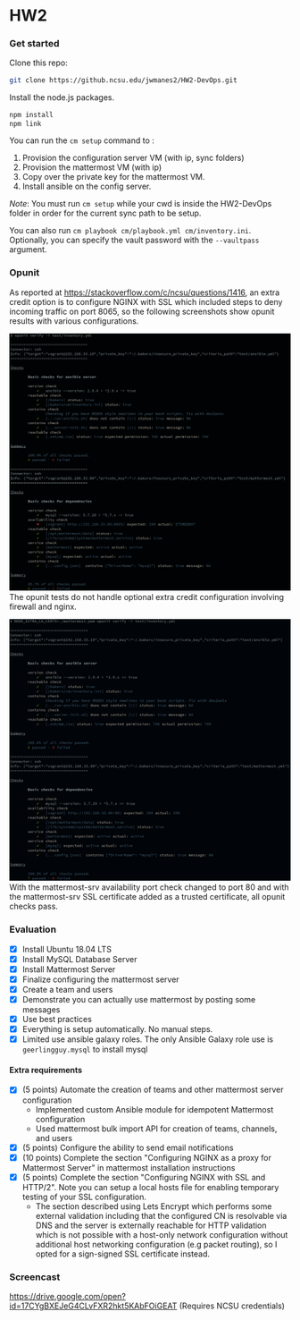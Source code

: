 # HW2

### Get started

Clone this repo:

```bash
git clone https://github.ncsu.edu/jwmanes2/HW2-DevOps.git
```

Install the node.js packages.

```
npm install
npm link
```

You can run the `cm setup` command to :

1. Provision the configuration server VM (with ip, sync folders)
2. Provision the mattermost VM (with ip)
3. Copy over the private key for the mattermost VM.
4. Install ansible on the config server.

*Note*: You must run `cm setup` while your cwd is inside the HW2-DevOps folder in order for the current sync path to be setup.

You can also run `cm playbook cm/playbook.yml cm/inventory.ini`. Optionally, you can specify the vault password with the `--vaultpass` argument. 

### Opunit
As reported at https://stackoverflow.com/c/ncsu/questions/1416, an extra credit option is to configure NGINX with SSL which included steps to deny incoming traffic on port 8065, so the following screenshots show opunit results with various configurations.

![opunit_vanilla.png](opunit_results/opunit_vanilla.png)
The opunit tests do not handle optional extra credit configuration involving firewall and nginx.

![opunit_results.png](opunit_results/opunit_results.png)
With the mattermost-srv availability port check changed to port 80 and with the mattermost-srv SSL certificate added as a trusted certificate, all opunit checks pass.

### Evaluation
- [x] Install Ubuntu 18.04 LTS
- [x] Install MySQL Database Server
- [x] Install Mattermost Server
- [x] Finalize configuring the mattermost server
- [x] Create a team and users
- [x] Demonstrate you can actually use mattermost by posting some messages
- [x] Use best practices
- [x] Everything is setup automatically. No manual steps.
- [x] Limited use ansible galaxy roles. The only Ansible Galaxy role use is `geerlingguy.mysql` to install mysql

#### Extra requirements
- [x] (5 points) Automate the creation of teams and other mattermost server configuration
    - Implemented custom Ansible module for idempotent Mattermost configuration
    - Used mattermost bulk import API for creation of teams, channels, and users
- [x] (5 points) Configure the ability to send email notifications
- [x] (10 points) Complete the section "Configuring NGINX as a proxy for Mattermost Server" in mattermost installation instructions
- [x] (5 points) Complete the section "Configuring NGINX with SSL and HTTP/2". Note you can setup a local hosts file for enabling temporary testing of your SSL configuration.
    - The section described using Lets Encrypt which performs some external validation including that the configured CN is resolvable via DNS and the server is externally reachable for HTTP validation which is not possible with a host-only network configuration without additional host networking configuration (e.g packet routing), so I opted for a sign-signed SSL certificate instead.
    
### Screencast
https://drive.google.com/open?id=17CYgBXEJeG4CLvFXR2hkt5KAbFOiGEAT (Requires NCSU credentials)
